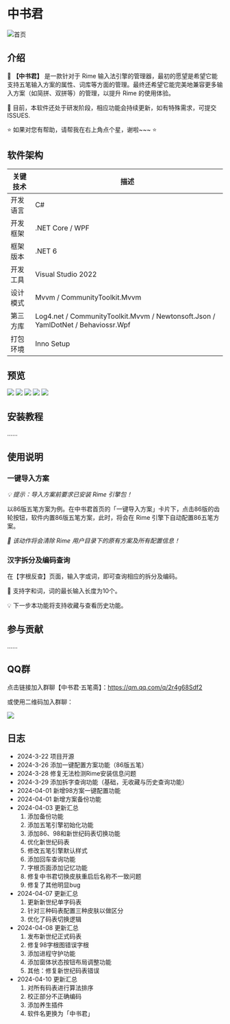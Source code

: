 # 中书君

![首页](Images/wm_1.png)

## 介绍

🎯 **【中书君】** 是一款针对于 Rime 输入法引擎的管理器，最初的愿望是希望它能支持五笔输入方案的属性、词库等方面的管理。最终还希望它能完美地兼容更多输入方案（如简拼、双拼等）的管理，以提升 Rime 的使用体验。

📢 目前，本软件还处于研发阶段，相应功能会持续更新，如有特殊需求，可提交 ISSUES.

⭐ 如果对您有帮助，请帮我在右上角点个星，谢啦~~~ ⭐

## 软件架构

|  关键技术   | 描述  |
|  ----  | ----  |
| 开发语言  | C# |
| 开发框架  | .NET Core / WPF |
| 框架版本  | .NET 6 |
| 开发工具  | Visual Studio 2022 |
| 设计模式  | Mvvm / CommunityToolkit.Mvvm |
| 第三方库  | Log4.net / CommunityToolkit.Mvvm / Newtonsoft.Json / YamlDotNet / Behaviossr.Wpf |
| 打包环境  | Inno Setup |

## 预览

![](Images/wm_2.png)
![](Images/wm_3.png)
![](Images/wm_5.png)
![](Images/wm_6.png)
![](Images/wm_7.png)

## 安装教程

......

## 使用说明

### 一键导入方案

*💡 提示：导入方案前要求已安装 Rime 引擎包！*

以86版五笔方案为例。在中书君首页的「一键导入方案」卡片下，点击86版的齿轮按钮，软件内置86版五笔方案，此时，将会在 Rime 引擎下自动配置86五笔方案。

*📢 该动作将会清除 Rime 用户目录下的原有方案及所有配置信息！*

### 汉字拆分及编码查询

在【字根反查】页面，输入字或词，即可查询相应的拆分及编码。

📢 支持字和词，词的最长输入长度为10个。

💡 下一步本功能将支持收藏与查看历史功能。

## 参与贡献

......

## QQ群

点击链接加入群聊【中书君·五笔斋】：https://qm.qq.com/q/2r4g68Sdf2

或使用二维码加入群聊：

![](Images/QQ.jpg)

## 日志

- 2024-3-22 项目开源
- 2024-3-26 添加一键配置方案功能（86版五笔）
- 2024-3-28 修复无法检测Rime安装信息问题
- 2024-3-29 添加拆字查询功能（基础，无收藏与历史查询功能）
- 2024-04-01 新增98方案一键配置功能
- 2024-04-01 新增方案备份功能
- 2024-04-03 更新汇总
    1. 添加备份功能
    2. 添加五笔引擎初始化功能
    3. 添加86、98和新世纪码表切换功能
    4. 优化新世纪码表
    5. 修改五笔引擎默认样式
    6. 添加回车查询功能
    7. 字根页面添加记忆功能
    8. 修复中书君切换皮肤重启后名称不一致问题
    9. 修复了其他明显bug
- 2024-04-07 更新汇总
    1. 更新新世纪单字码表
    2. 针对三种码表配置三种皮肤以做区分
    3. 优化了码表切换逻辑
- 2024-04-08 更新汇总
    1. 发布新世纪正式码表
    2. 修复98字根图错误字根
    3. 添加进程守护功能
    4. 添加窗体状态按钮布局调整功能
    5. 其他：修复新世纪码表错误
- 2024-04-10 更新汇总
    1. 对所有码表进行算法排序
    2. 校正部分不正确编码
    3. 添加养生插件
    4. 软件名更换为「中书君」